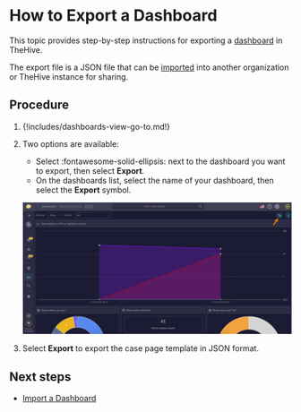 # How to Export a Dashboard

This topic provides step-by-step instructions for exporting a [dashboard](about-dashboards.md) in TheHive.

The export file is a JSON file that can be [imported](import-a-dashboard.md) into another organization or TheHive instance for sharing.

## Procedure

1. {!includes/dashboards-view-go-to.md!}

2. Two options are available:

    * Select :fontawesome-solid-ellipsis: next to the dashboard you want to export, then select **Export**.
    * On the dashboards list, select the name of your dashboard, then select the **Export** symbol.

    ![Export a dashboard](/thehive/images/user-guides/analyst-corner/dashboard/export-a-dashboard.png)

3. Select **Export** to export the case page template in JSON format.

## Next steps

* [Import a Dashboard](import-a-dashboard.md)